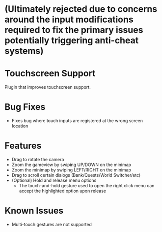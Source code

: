 # (Ultimately rejected due to concerns around the input modifications required to fix the primary issues potentially triggering anti-cheat systems)

# Touchscreen Support
Plugin that improves touchscreen support.

# Bug Fixes
* Fixes bug where touch inputs are registered at the wrong screen location

# Features

* Drag to rotate the camera
* Zoom the gameview by swiping UP/DOWN on the minimap
* Zoom the minimap by swiping LEFT/RIGHT on the minimap
* Drag to scroll certain dialogs (Bank/Quests/World Switcher/etc)
* (Optional) Hold and release menu options
    * The touch-and-hold gesture used to open the right click menu can accept the highlighted option upon release

# Known Issues
* Multi-touch gestures are not supported
